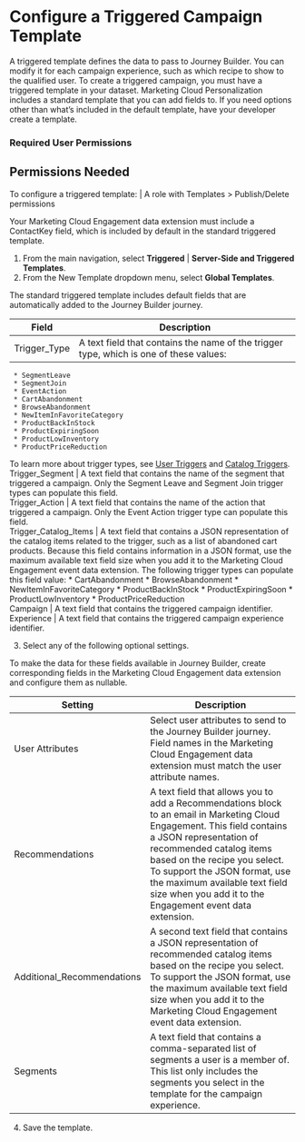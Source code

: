

# Configure a Triggered Campaign Template

A triggered template defines the data to pass to Journey Builder. You can
modify it for each campaign experience, such as which recipe to show to the
qualified user. To create a triggered campaign, you must have a triggered
template in your dataset. Marketing Cloud Personalization includes a standard
template that you can add fields to. If you need options other than what’s
included in the default template, have your developer create a template.

### Required User Permissions

Permissions Needed  
---  
To configure a triggered template: | A role with Templates > Publish/Delete permissions  
  
Your Marketing Cloud Engagement data extension must include a ContactKey
field, which is included by default in the standard triggered template.

  1. From the main navigation, select **Triggered** | **Server-Side and Triggered Templates**.
  2. From the New Template dropdown menu, select **Global Templates**.

The standard triggered template includes default fields that are automatically
added to the Journey Builder journey.

Field | Description  
---|---  
Trigger_Type | A text field that contains the name of the trigger type, which is one of these values:
     * SegmentLeave
     * SegmentJoin
     * EventAction
     * CartAbandonment
     * BrowseAbandonment
     * NewItemInFavoriteCategory
     * ProductBackInStock
     * ProductExpiringSoon
     * ProductLowInventory
     * ProductPriceReduction
To learn more about trigger types, see [User
Triggers](https://help.salesforce.com/s/articleView?id=sf.mc_pers_triggered_campaign_trigger_types_user.htm&language=en_US&type=5
"A user trigger activates a campaign based on user behavior.") and [Catalog
Triggers](https://help.salesforce.com/s/articleView?id=sf.mc_pers_triggered_campaign_trigger_types_catalog.htm&language=en_US&type=5
"A catalog trigger activates a campaign based on updates or changes to item
data in your catalog. The trigger activates after a change in your catalog,
but what drives the trigger is the amount of time the user views an item
before the catalog change occurs.").  
Trigger_Segment | A text field that contains the name of the segment that triggered a campaign. Only the Segment Leave and Segment Join trigger types can populate this field.  
Trigger_Action | A text field that contains the name of the action that triggered a campaign. Only the Event Action trigger type can populate this field.  
Trigger_Catalog_Items | A text field that contains a JSON representation of the catalog items related to the trigger, such as a list of abandoned cart products. Because this field contains information in a JSON format, use the maximum available text field size when you add it to the Marketing Cloud Engagement event data extension. The following trigger types can populate this field value:
     * CartAbandonment
     * BrowseAbandonment
     * NewItemInFavoriteCategory
     * ProductBackInStock
     * ProductExpiringSoon
     * ProductLowInventory
     * ProductPriceReduction  
Campaign | A text field that contains the triggered campaign identifier.  
Experience | A text field that contains the triggered campaign experience identifier.  
  
  3. Select any of the following optional settings.

To make the data for these fields available in Journey Builder, create
corresponding fields in the Marketing Cloud Engagement data extension and
configure them as nullable.

Setting | Description  
---|---  
User Attributes | Select user attributes to send to the Journey Builder journey. Field names in the Marketing Cloud Engagement data extension must match the user attribute names.  
Recommendations | A text field that allows you to add a Recommendations block to an email in Marketing Cloud Engagement. This field contains a JSON representation of recommended catalog items based on the recipe you select. To support the JSON format, use the maximum available text field size when you add it to the Engagement event data extension.  
Additional_Recommendations | A second text field that contains a JSON representation of recommended catalog items based on the recipe you select. To support the JSON format, use the maximum available text field size when you add it to the Marketing Cloud Engagement event data extension.  
Segments | A text field that contains a comma-separated list of segments a user is a member of. This list only includes the segments you select in the template for the campaign experience.  
  
  4. Save the template.

